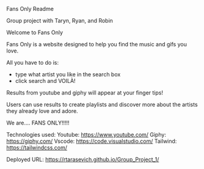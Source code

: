 Fans Only Readme

Group project with Taryn, Ryan, and Robin

Welcome to Fans Only

Fans Only is a website designed to help you find the music and gifs you love.

All you have to do is:
- type what artist you like in the search box
- click search
 and VOILÀ!

 Results from youtube and giphy will appear at your finger tips!

 Users can use results to create playlists and discover more about the artists they already love and adore.

 We are....
 FANS ONLY!!!!!

Technologies used: 
Youtube: https://www.youtube.com/
Giphy: https://giphy.com/
Vscode: https://code.visualstudio.com/
Tailwind: https://tailwindcss.com/

 Deployed URL: https://rtarasevich.github.io/Group_Project_1/